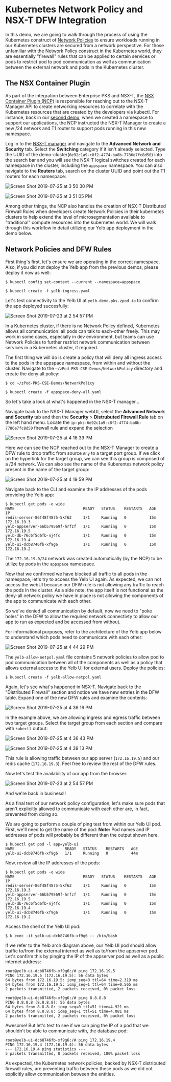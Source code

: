 # Kubernetes Network Policy and NSX-T DFW Integration

In this demo, we are going to walk through the process of using the Kubernetes construct of [Network Policies](https://kubernetes.io/docs/concepts/services-networking/network-policies/) to ensure workloads running in our Kubernetes clusters are secured from a network perspective. For those unfamiliar with the Network Policy construct in the Kubernetes world, they are essentially "firewall" rules that can be applied to certain services or pods to restrict pod to pod communication as well as communication between the external network and pods in the Kubernetes cluster.

## The NSX Container Plugin

As part of the integration between Enterprise PKS and NSX-T, the [NSX Container Plugin (NCP)](https://docs.vmware.com/en/VMware-NSX-T-Data-Center/2.4/com.vmware.nsxt.ncp_kubernetes.do) is responsible for reaching out to the NSX-T Manager API to create networking resources to correlate with the Kubernetes resources that are created by the developers via kubectl. For instance, back in our [second demo](https://github.com/mann1mal/zPod-PKS-CSE-Demos/tree/master/GuestbookDemo), when we created a namespace to support our applications, the NCP instructed the NSX-T Manager to create a new /24 network and T1 router to support pods running in this new namespace.

Log in to the [NSX-T manager](https://nsx.pks.zpod.io) and navigate to the **Advanced Network and Security** tab. Select the **Switching** category if it isn't already selected. Type the UUID of the demo-cluster(`6e92c1a9-c8f2-4774-ba8b-7786e7fc8d50`) into the search bar and you will see the NSX-T logical switches created for each namespace in the cluster, including the `appspace` namespace. You can also navigate to the **Routers** tab, search on the cluster UUID and point out the T1 routers for each namespace:

![Screen Shot 2019-07-25 at 3 50 30 PM](https://user-images.githubusercontent.com/32826912/61904215-5ef6da00-aef4-11e9-8049-04159ad5e86d.png)

![Screen Shot 2019-07-25 at 3 51 05 PM](https://user-images.githubusercontent.com/32826912/61904220-63bb8e00-aef4-11e9-9b2c-06a4f6b62e75.png)

Among other things, the NCP also handles the creation of NSX-T Distributed Firewall Rules when developers create Network Policies in their kubernetes clusters to help extend the level of microsegmentation available to "traditional" compute resources into the kubernetes world. We will walk through this workflow in detail utilizing our Yelb app deployment in the demo below.

## Network Policies and DFW Rules

First thing's first, let's ensure we are operating in the correct namespace. Also, if you did not deploy the Yelb app from the previous demos, please deploy it now as well:
~~~
$ kubectl config set-context --current --namespace=appspace
~~~
~~~
$ kubectl create -f yelb-ingress.yaml
~~~
Let's test connectivity to the Yelb UI at `yelb.demo.pks.zpod.io` to confirm the app deployed succesfully:

![Screen Shot 2019-07-23 at 2 54 57 PM](https://user-images.githubusercontent.com/32826912/61739173-eb20ca00-ad59-11e9-9a76-6af44e8476bf.png)

In a Kubernetes cluster, if there is no Network Policy defined, Kubernetes allows all communication: all pods can talk to each-other freely. This may work in some cases, especially in dev environment, but teams can use Network Policies to further restrict network communication between services in a Kubernetes cluster, if required.

The first thing we will do is create a policy that will deny all ingress access to the pods in the appspace namespace, from within and without the cluster. Navigate to the `~/zPod-PKS-CSE-Demos/NetworkPolicy` directory and create the deny all policy:
~~~
$ cd ~/zPod-PKS-CSE-Demos/NetworkPolicy
~~~
~~~
$ kubectl create -f appspace-deny-all.yaml
~~~
So let's take a look at what's happened in the NSX-T manager...

Navigate back to the NSX-T Manager webUI, select the **Advanced Network and Security** tab and then the **Security** > **Distrubuted Firewall Rule** tab on the left hand menu. Locate the `ip-pks-6e92c1a9-c8f2-4774-ba8b-7786e7fc8d50` firewall rule and expand the selection

![Screen Shot 2019-07-25 at 4 16 39 PM](https://user-images.githubusercontent.com/32826912/61905732-cbbfa380-aef7-11e9-97dc-0b587eb08213.png)

Here we can see the NCP reached out to the NSX-T Manager to create a DFW rule to drop traffic from source `Any` to a target port group. If we click on the hyperlink for the target group, we can see this group is comprised of a /24 network. We can also see the name of the Kuberentes network policy present in the name of the target group:

![Screen Shot 2019-07-25 at 4 19 59 PM](https://user-images.githubusercontent.com/32826912/61905851-13dec600-aef8-11e9-9524-86f7ddd1308f.png)

Navigate back to the CLI and examine the IP addresses of the pods providing the Yelb app:
~~~
$ kubectl get pods -o wide
NAME                              READY   STATUS    RESTARTS   AGE   IP 
redis-server-86f48f4875-5kf62     1/1     Running   0          15m   172.16.19.3   
yelb-appserver-66b579569f-hrfzf   1/1     Running   0          15m   172.16.19.5   
yelb-db-76c6f5d6fb-nj4fc          1/1     Running   0          15m   172.16.19.4   
yelb-ui-dcb8746fb-xf9g6           1/1     Running   0          15m   172.16.19.2   
~~~
The `172.16.19.0/24` network was created automatically (by the NCP) to be utilize by pods in the `appspace` namespace.

Now that we confirmed we have blocked all traffic to all pods in the namespace, let's try to access the Yelb UI again. As expected, we can not access the webUI because our DFW rule is not allowing any traffic to reach the pods in the cluster. As a side note, the app itself is not functional as the deny-all network policy we have in place is not allowing the components of the app to communicate with each other.

So we've denied all communication by default, now we need to "poke holes" in the DFW to allow the required network connectivty to allow our app to run as expected and be accessed from without.

For informational purposes, refer to the architecture of the Yelb app below to understand which pods need to communicate with each other:

![Screen Shot 2019-07-25 at 4 44 29 PM](https://user-images.githubusercontent.com/32826912/61907462-83a28000-aefb-11e9-9ca8-667902b631a1.png)

The `yelb-allow-netpol.yaml` file contains 5 network policies to allow pod to pod communication between all of the components as well as a policy that allows external access to the Yelb UI for external users. Deploy the policies:
~~~
$ kubectl create -f yelb-allow-netpol.yaml
~~~
Again, let's see what's happened in NSX-T. Navigate back to the "Distributed Firewall" section and notice we have new entries in the DFW table. Expand one of the new DFW rules and examine the contents:

![Screen Shot 2019-07-25 at 4 36 16 PM](https://user-images.githubusercontent.com/32826912/61907166-e7787900-aefa-11e9-92b0-02c4452fa445.png)

In the example above, we are allowing ingress and egress traffic between two target groups. Select the target group from each section and compare with `kubectl` output:

![Screen Shot 2019-07-25 at 4 36 43 PM](https://user-images.githubusercontent.com/32826912/61907171-e8a9a600-aefa-11e9-8732-efbb60c74635.png)

![Screen Shot 2019-07-25 at 4 39 13 PM](https://user-images.githubusercontent.com/32826912/61907175-e9423c80-aefa-11e9-9ddd-1996a25b46b3.png)

This rule is allowing traffic between our app server (`172.16.19.5`) and our redis cache (`172.16.19.3`). Feel free to review the rest of the DFW rules.

Now let's test the availability of our app from the browser:

![Screen Shot 2019-07-23 at 2 54 57 PM](https://user-images.githubusercontent.com/32826912/61739173-eb20ca00-ad59-11e9-9a76-6af44e8476bf.png)

And we're back in business!!

As a final test of our network policy configuration, let's make sure pods that aren't explicitly allowed to communicate with each other are, in fact, prevented from doing so.

We are going to perform a couple of ping test from within our Yelb UI pod. First, we'll need to get the name of the pod:
**Note:** Pod names and IP addresses of pods will probably be different than the output shown here.
~~~
$ kubectl get pod -l app=yelb-ui
NAME                      READY   STATUS    RESTARTS   AGE
yelb-ui-dcb8746fb-xf9g6   1/1     Running   0          44m
~~~
Now, review all the IP addresses of the pods:
~~~
$ kubectl get pods -o wide
NAME                              READY   STATUS    RESTARTS   AGE   IP 
redis-server-86f48f4875-5kf62     1/1     Running   0          15m   172.16.19.3   
yelb-appserver-66b579569f-hrfzf   1/1     Running   0          15m   172.16.19.5   
yelb-db-76c6f5d6fb-nj4fc          1/1     Running   0          15m   172.16.19.4   
yelb-ui-dcb8746fb-xf9g6           1/1     Running   0          15m   172.16.19.2   
~~~
Access the shell of the Yelb UI pod:
~~~
$ k exec -it yelb-ui-dcb8746fb-xf9g6 -- /bin/bash
~~~
If we refer to the Yelb arch diagram above, our Yelb UI pod should allow traffic to/from the external internet as well as to/from the appserver pod. Let's confirm this by pinging the IP of the appserver pod as well as a public internet address:
~~~
root@yelb-ui-dcb8746fb-xf9g6:/# ping 172.16.19.5   
PING 172.16.19.5 (172.16.19.5): 56 data bytes
64 bytes from 172.16.19.5: icmp_seq=0 ttl=64 time=2.319 ms
64 bytes from 172.16.19.5: icmp_seq=1 ttl=64 time=0.565 ms
2 packets transmitted, 2 packets received, 0% packet loss
~~~
~~~
root@yelb-ui-dcb8746fb-xf9g6:/# ping 8.8.8.8
PING 8.8.8.8 (8.8.8.8): 56 data bytes
64 bytes from 8.8.8.8: icmp_seq=0 ttl=51 time=4.921 ms
64 bytes from 8.8.8.8: icmp_seq=1 ttl=51 time=4.081 ms
2 packets transmitted, 2 packets received, 0% packet loss
~~~
Awesome! But let's test to see if we can ping the IP of a pod that we shouldn't be able to communicate with, the database pod:
~~~
root@yelb-ui-dcb8746fb-xf9g6:/# ping 172.16.19.4  
PING 172.16.19.4 (172.16.19.4): 56 data bytes
--- 172.16.19.4 ping statistics ---
5 packets transmitted, 0 packets received, 100% packet loss
~~~
As expected, the Kubernetes network policies, backed by NSX-T distributed firewall rules, are preventing traffic between these pods as we did not explicitly allow communication between the entities.

